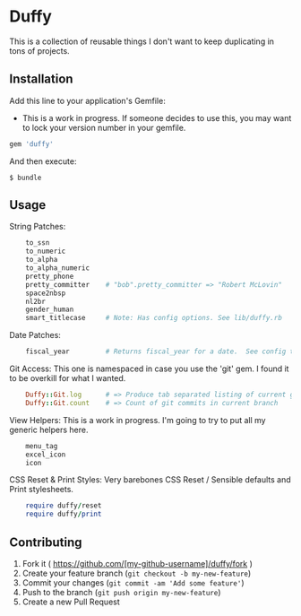 # Duffy

This is a collection of reusable things I don't want to keep duplicating in tons of projects.

## Installation

Add this line to your application's Gemfile:
* This is a work in progress.  If someone decides to use this, you may want to lock your version number in your gemfile.

```ruby
gem 'duffy'
```

And then execute:

    $ bundle

## Usage

String Patches:
```ruby
    to_ssn
    to_numeric
    to_alpha
    to_alpha_numeric
    pretty_phone
    pretty_committer    # "bob".pretty_committer => "Robert McLovin"
    space2nbsp
    nl2br
    gender_human
    smart_titlecase     # Note: Has config options. See lib/duffy.rb
```

Date Patches:
```ruby
    fiscal_year         # Returns fiscal_year for a date.  See config to set your organization's fiscal year start.
```

Git Access:
This one is namespaced in case you use the 'git' gem.  I found it to be overkill for what I wanted.
```ruby
    Duffy::Git.log      # => Produce tab separated listing of current git log.
    Duffy::Git.count    # => Count of git commits in current branch
```

View Helpers:
This is a work in progress.  I'm going to try to put all my generic helpers here.
```ruby
    menu_tag
    excel_icon
    icon
```

CSS Reset & Print Styles: Very barebones CSS Reset / Sensible defaults and Print stylesheets.
```ruby
    require duffy/reset
    require duffy/print
```

## Contributing

1. Fork it ( https://github.com/[my-github-username]/duffy/fork )
2. Create your feature branch (`git checkout -b my-new-feature`)
3. Commit your changes (`git commit -am 'Add some feature'`)
4. Push to the branch (`git push origin my-new-feature`)
5. Create a new Pull Request
